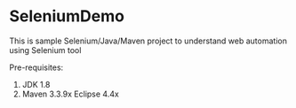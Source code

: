 # SeleniumDemo
This is sample Selenium/Java/Maven project to understand web automation using Selenium tool

Pre-requisites:
1. JDK 1.8
2. Maven 3.3.9x
Eclipse 4.4x
